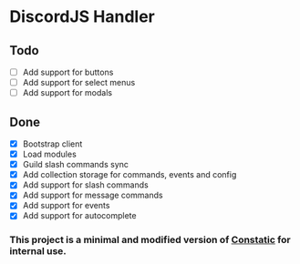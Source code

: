 # DiscordJS Handler

## Todo

- [ ] Add support for buttons
- [ ] Add support for select menus
- [ ] Add support for modals

## Done

- [X] Bootstrap client
- [X] Load modules
- [X] Guild slash commands sync
- [X] Add collection storage for commands, events and config
- [X] Add support for slash commands
- [X] Add support for message commands
- [X] Add support for events
- [X] Add support for autocomplete

### This project is a minimal and modified version of [Constatic](https://github.com/rinckodev/constatic) for internal use.